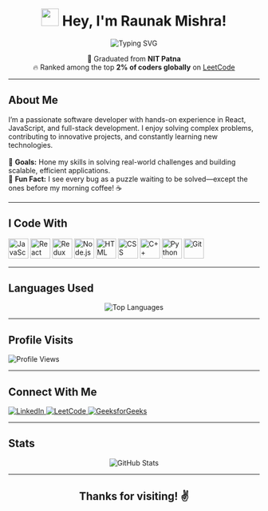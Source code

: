 <h1 align="center">
  <img src="https://media.giphy.com/media/hvRJCLFzcasrR4ia7z/giphy.gif" width="35">
  Hey, I'm Raunak Mishra!
</h1>

<p align="center">
  <img src="https://readme-typing-svg.demolab.com?font=Fira+Code&size=22&pause=1000&color=F75C7E&width=600&lines=Software+Developer+%7C+Problem+Solver;LeetCode+Knight+%7C+Among+Top+2%25+Coder;React+%7C+JavaScript+%7C+Node.js+%7C+C%2B%2B;Passionate+about+Learning+and+Building!" alt="Typing SVG">
</p>

<p align="center">
  🚀 Graduated from <b>NIT Patna</b> <br>
  🔥 Ranked among the top <b>2% of coders globally</b> on <a href="https://leetcode.com/u/raunakmishra1243/">LeetCode</a>
</p>

---

<h2 align="left">About Me</h2>

<p align="left">
  I’m a passionate software developer with hands-on experience in React, JavaScript, and full-stack development. I enjoy solving complex problems, contributing to innovative projects, and constantly learning new technologies. <br><br>
  🎯 <b>Goals:</b> Hone my skills in solving real-world challenges and building scalable, efficient applications. <br>
  🌟 <b>Fun Fact:</b> I see every bug as a puzzle waiting to be solved—except the ones before my morning coffee! ☕ <br>
</p>

---

<h2 align="left">I Code With</h2>

<div align="left">
  <img src="https://cdn.jsdelivr.net/gh/devicons/devicon/icons/javascript/javascript-original.svg" height="40" alt="JavaScript" />
  <img src="https://cdn.jsdelivr.net/gh/devicons/devicon/icons/react/react-original.svg" height="40" alt="React" />
  <img src="https://cdn.jsdelivr.net/gh/devicons/devicon/icons/redux/redux-original.svg" height="40" alt="Redux" />
  <img src="https://cdn.jsdelivr.net/gh/devicons/devicon/icons/nodejs/nodejs-original.svg" height="40" alt="Node.js" />
  <img src="https://cdn.jsdelivr.net/gh/devicons/devicon/icons/html5/html5-original.svg" height="40" alt="HTML" />
  <img src="https://cdn.jsdelivr.net/gh/devicons/devicon/icons/css3/css3-original.svg" height="40" alt="CSS" />
  <img src="https://cdn.jsdelivr.net/gh/devicons/devicon/icons/cplusplus/cplusplus-original.svg" height="40" alt="C++" />
  <img src="https://cdn.jsdelivr.net/gh/devicons/devicon/icons/python/python-original.svg" height="40" alt="Python" />
  <img src="https://cdn.jsdelivr.net/gh/devicons/devicon/icons/git/git-original.svg" height="40" alt="Git" />
</div>

---

<h2 align="left">Languages Used</h2>

<div align="center">
  <img src="https://github-readme-stats.vercel.app/api/top-langs/?username=raunakjr&layout=compact&theme=radical" alt="Top Languages">
</div>

---

<h2 align="left">Profile Visits</h2>

<p align="left">
  <img src="https://komarev.com/ghpvc/?username=raunakjr&label=Profile+Views&color=blue&style=flat-square" alt="Profile Views">
</p>

---

<h2 align="left">Connect With Me</h2>

<p align="left">
  <a href="https://www.linkedin.com/in/raunak-mishra-115b37215" target="_blank">
    <img src="https://img.shields.io/badge/LinkedIn-0077B5?logo=linkedin&logoColor=white&style=for-the-badge" alt="LinkedIn" />
  </a>
  <a href="https://leetcode.com/u/raunakmishra1243/" target="_blank">
    <img src="https://img.shields.io/badge/LeetCode-FFA116?logo=leetcode&logoColor=white&style=for-the-badge" alt="LeetCode" />
  </a>
  <a href="https://auth.geeksforgeeks.org/user/raunakmishra1243/profile" target="_blank">
    <img src="https://img.shields.io/badge/GeeksforGeeks-008000?logo=geeksforgeeks&logoColor=white&style=for-the-badge" alt="GeeksforGeeks" />
  </a>
</p>

---

<h2 align="left">Stats</h2>

<div align="center">
  <img src="https://github-readme-stats.vercel.app/api?username=raunakjr&show_icons=true&theme=radical" alt="GitHub Stats" />
 
</div>

---

<h2 align="center">Thanks for visiting! ✌️</h2>
